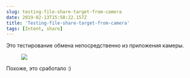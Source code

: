 ```yaml
---
slug: testing-file-share-target-from-camera
date: 2019-02-13T15:58:22.157Z
title: 'Testing-file-share-target-from-camera'
tags: [Intent, share]
---
```

Это тестирование обмена непосредственно из приложения камеры.

<figure>
  <img src="/images/2019-02-13-testing-file-share-target-from-camera.jpeg">
</figure>

Похоже, это сработало :)
